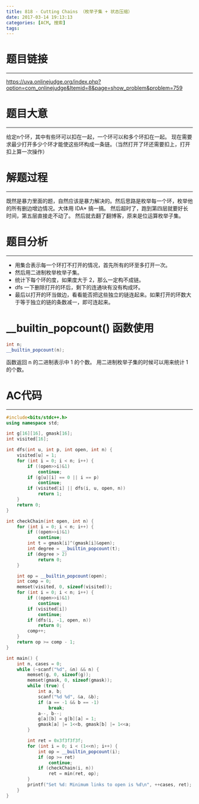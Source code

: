 ```yaml
---
title: 818 - Cutting Chains （枚举子集 + 状态压缩）
date: 2017-03-14 19:13:13
categories: [ACM, 搜索]
tags:
---
```

# 题目链接
-------------------
https://uva.onlinejudge.org/index.php?option=com_onlinejudge&Itemid=8&page=show_problem&problem=759
# 题目大意
------------------
给定n个环，其中有些环可以扣在一起，一个环可以和多个环扣在一起。
现在需要求最少打开多少个环才能使这些环构成一条链。（当然打开了环还需要扣上，打开扣上算一次操作）
# 解题过程
--------------
 既然是暴力里面的题，自然应该是暴力解决的。然后思路是枚举每一个环，枚举他的所有删边增边情况。大体用 IDA* 搞一搞。
然后超时了，跑到第四层就要好长时间，第五层直接走不动了。
然后就去翻了翻博客，原来是位运算枚举子集。
# 题目分析
------------------
+ 用集合表示每一个环打不打开的情况，首先所有的环至多打开一次。
+ 然后用二进制枚举枚举子集。
+ 统计下每个环的度，如果度大于 2，那么一定构不成链。
+ dfs 一下删除打开的环后，剩下的连通块有没有构成环。
+ 最后以打开的环当做边，看看能否把这些独立的链连起来。如果打开的环数大于等于独立的链的条数减一，即可连起来。


# __builtin_popcount() 函数使用
```cpp
int n;
__builtin_popcount(n);
```

函数返回 n 的二进制表示中 1 的个数。
用二进制枚举子集的时候可以用来统计 1 的个数。

# AC代码
------------
```cpp
#include<bits/stdc++.h>
using namespace std;

int g[16][16], gmask[16];
int visited[16];

int dfs(int u, int p, int open, int n) {
    visited[u] = 1;
    for (int i = 0; i < n; i++) {
        if ((open>>i)&1)
            continue;
        if (g[u][i] == 0 || i == p)
            continue;
        if (visited[i] || dfs(i, u, open, n))
            return 1;
    }
    return 0;
}

int checkChain(int open, int n) {
    for (int i = 0; i < n; i++) {
        if ((open>>i)&1)
            continue;
        int t = gmask[i]^(gmask[i]&open);
        int degree = __builtin_popcount(t);
        if (degree > 2)
            return 0;
    }

    int op = __builtin_popcount(open);
    int comp = 0;
    memset(visited, 0, sizeof(visited));
    for (int i = 0; i < n; i++) {
        if ((open>>i)&1)
            continue;
        if (visited[i])
            continue;
        if (dfs(i, -1, open, n))
            return 0;
        comp++;
    }
    return op >= comp - 1;
}

int main() {
    int n, cases = 0;
    while (~scanf("%d", &n) && n) {
        memset(g, 0, sizeof(g));
        memset(gmask, 0, sizeof(gmask));
        while (true) {
            int a, b;
            scanf("%d %d", &a, &b);
            if (a == -1 && b == -1)
                break;
            a--, b--;
            g[a][b] = g[b][a] = 1;
            gmask[a] |= 1<<b, gmask[b] |= 1<<a;
        }

        int ret = 0x3f3f3f3f;
        for (int i = 0; i < (1<<n); i++) {
            int op = __builtin_popcount(i);
            if (op >= ret)
                continue;
            if (checkChain(i, n))
                ret = min(ret, op);
        }
        printf("Set %d: Minimum links to open is %d\n", ++cases, ret);
    }
}

```